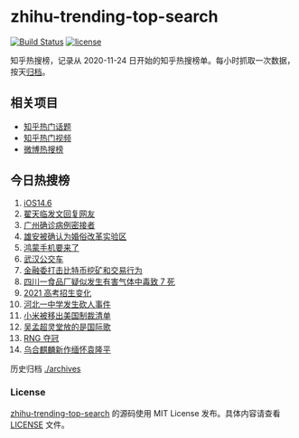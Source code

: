 # zhihu-trending-top-search

[![Build Status](https://github.com/justjavac/zhihu-trending-top-search/workflows/ci/badge.svg?branch=main)](https://github.com/justjavac/zhihu-trending-top-search/actions)
[![license](https://img.shields.io/github/license/justjavac/zhihu-trending-top-search)](https://github.com/justjavac/zhihu-trending-top-search/blob/main/LICENSE)

知乎热搜榜，记录从 2020-11-24 日开始的知乎热搜榜单。每小时抓取一次数据，按天[归档](./archives)。

## 相关项目

- [知乎热门话题](https://github.com/justjavac/zhihu-trending-hot-questions)
- [知乎热门视频](https://github.com/justjavac/zhihu-trending-hot-video)
- [微博热搜榜](https://github.com/justjavac/weibo-trending-hot-search)

## 今日热搜榜

<!-- BEGIN -->
<!-- 最后更新时间 Wed May 26 2021 16:21:47 GMT+0800 (China Standard Time) -->

1. [iOS14.6](https://www.zhihu.com/search?q=ios14.6)
2. [翟天临发文回复网友](https://www.zhihu.com/search?q=翟天临)
3. [广州确诊病例密接者](https://www.zhihu.com/search?q=广州疫情)
4. [雄安被确认为婚俗改革实验区](https://www.zhihu.com/search?q=雄安)
5. [鸿蒙手机要来了](https://www.zhihu.com/search?q=华为鸿蒙)
6. [武汉公交车](https://www.zhihu.com/search?q=武汉公交车)
7. [金融委打击比特币挖矿和交易行为](https://www.zhihu.com/search?q=金融委打击比特币)
8. [四川一食品厂疑似发生有害气体中毒致 7 死](https://www.zhihu.com/search?q=四川食品厂)
9. [2021 高考招生变化](https://www.zhihu.com/search?q=高考招生)
10. [河北一中学发生砍人事件](https://www.zhihu.com/search?q=河北中学砍人)
11. [小米被移出美国制裁清单](https://www.zhihu.com/search?q=小米美国和解)
12. [吴孟超灵堂放的是国际歌](https://www.zhihu.com/search?q=吴孟超)
13. [RNG 夺冠](https://www.zhihu.com/search?q=rng)
14. [乌合麒麟新作缅怀袁隆平](https://www.zhihu.com/search?q=乌合麒麟新作)

<!-- END -->

历史归档 [./archives](./archives)

### License

[zhihu-trending-top-search](https://github.com/justjavac/zhihu-trending-top-search)
的源码使用 MIT License 发布。具体内容请查看 [LICENSE](./LICENSE) 文件。
